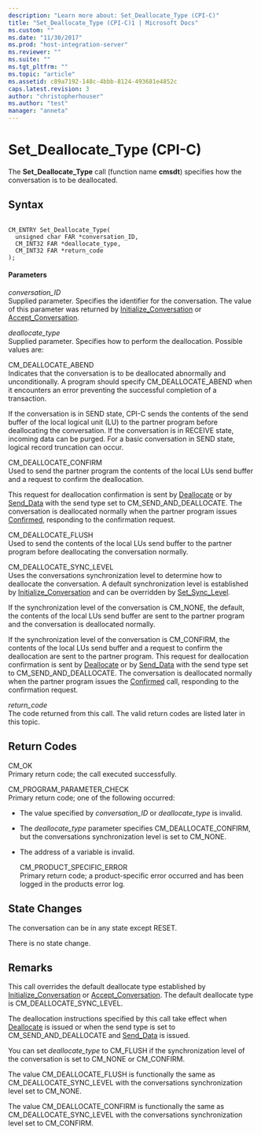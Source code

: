 ```yaml
---
description: "Learn more about: Set_Deallocate_Type (CPI-C)"
title: "Set_Deallocate_Type (CPI-C)1 | Microsoft Docs"
ms.custom: ""
ms.date: "11/30/2017"
ms.prod: "host-integration-server"
ms.reviewer: ""
ms.suite: ""
ms.tgt_pltfrm: ""
ms.topic: "article"
ms.assetid: c89a7192-148c-4bbb-8124-493681e4852c
caps.latest.revision: 3
author: "christopherhouser"
ms.author: "test"
manager: "anneta"
---
```

# Set_Deallocate_Type (CPI-C)
The **Set_Deallocate_Type** call (function name **cmsdt**) specifies how the conversation is to be deallocated.  
  
## Syntax  
  
```  
  
CM_ENTRY Set_Deallocate_Type(   
  unsigned char FAR *conversation_ID,    
  CM_INT32 FAR *deallocate_type,         
  CM_INT32 FAR *return_code              
);  
```  
  
#### Parameters  
 *conversation_ID*  
 Supplied parameter. Specifies the identifier for the conversation. The value of this parameter was returned by [Initialize_Conversation](../core/initialize-conversation-cpi-c-1.md) or [Accept_Conversation](../core/accept-conversation-cpi-c-2.md).  
  
 *deallocate_type*  
 Supplied parameter. Specifies how to perform the deallocation. Possible values are:  
  
 CM_DEALLOCATE_ABEND  
 Indicates that the conversation is to be deallocated abnormally and unconditionally. A program should specify CM_DEALLOCATE_ABEND when it encounters an error preventing the successful completion of a transaction.  
  
 If the conversation is in SEND state, CPI-C sends the contents of the send buffer of the local logical unit (LU) to the partner program before deallocating the conversation. If the conversation is in RECEIVE state, incoming data can be purged. For a basic conversation in SEND state, logical record truncation can occur.  
  
 CM_DEALLOCATE_CONFIRM  
 Used to send the partner program the contents of the local LUs send buffer and a request to confirm the deallocation.  
  
 This request for deallocation confirmation is sent by [Deallocate](../core/deallocate-cpi-c-1.md) or by [Send_Data](../core/send-data-cpi-c-2.md) with the send type set to CM_SEND_AND_DEALLOCATE. The conversation is deallocated normally when the partner program issues [Confirmed](../core/confirmed-cpi-c-2.md), responding to the confirmation request.  
  
 CM_DEALLOCATE_FLUSH  
 Used to send the contents of the local LUs send buffer to the partner program before deallocating the conversation normally.  
  
 CM_DEALLOCATE_SYNC_LEVEL  
 Uses the conversations synchronization level to determine how to deallocate the conversation. A default synchronization level is established by [Initialize_Conversation](../core/initialize-conversation-cpi-c-1.md) and can be overridden by [Set_Sync_Level](../core/set-sync-level-cpi-c-1.md).  
  
 If the synchronization level of the conversation is CM_NONE, the default, the contents of the local LUs send buffer are sent to the partner program and the conversation is deallocated normally.  
  
 If the synchronization level of the conversation is CM_CONFIRM, the contents of the local LUs send buffer and a request to confirm the deallocation are sent to the partner program. This request for deallocation confirmation is sent by [Deallocate](../core/deallocate-cpi-c-1.md) or by [Send_Data](../core/send-data-cpi-c-2.md) with the send type set to CM_SEND_AND_DEALLOCATE. The conversation is deallocated normally when the partner program issues the [Confirmed](../core/confirmed-cpi-c-2.md) call, responding to the confirmation request.  
  
 *return_code*  
 The code returned from this call. The valid return codes are listed later in this topic.  
  
## Return Codes  
 CM_OK  
 Primary return code; the call executed successfully.  
  
 CM_PROGRAM_PARAMETER_CHECK  
 Primary return code; one of the following occurred:  
  
- The value specified by *conversation_ID* or *deallocate_type* is invalid.  
  
- The *deallocate_type* parameter specifies CM_DEALLOCATE_CONFIRM, but the conversations synchronization level is set to CM_NONE.  
  
- The address of a variable is invalid.  
  
  CM_PRODUCT_SPECIFIC_ERROR  
  Primary return code; a product-specific error occurred and has been logged in the products error log.  
  
## State Changes  
 The conversation can be in any state except RESET.  
  
 There is no state change.  
  
## Remarks  
 This call overrides the default deallocate type established by [Initialize_Conversation](../core/initialize-conversation-cpi-c-1.md) or [Accept_Conversation](../core/accept-conversation-cpi-c-2.md). The default deallocate type is CM_DEALLOCATE_SYNC_LEVEL.  
  
 The deallocation instructions specified by this call take effect when [Deallocate](../core/deallocate-cpi-c-1.md) is issued or when the send type is set to CM_SEND_AND_DEALLOCATE and [Send_Data](../core/send-data-cpi-c-2.md) is issued.  
  
 You can set *deallocate_type* to CM_FLUSH if the synchronization level of the conversation is set to CM_NONE or CM_CONFIRM.  
  
 The value CM_DEALLOCATE_FLUSH is functionally the same as CM_DEALLOCATE_SYNC_LEVEL with the conversations synchronization level set to CM_NONE.  
  
 The value CM_DEALLOCATE_CONFIRM is functionally the same as CM_DEALLOCATE_SYNC_LEVEL with the conversations synchronization level set to CM_CONFIRM.
